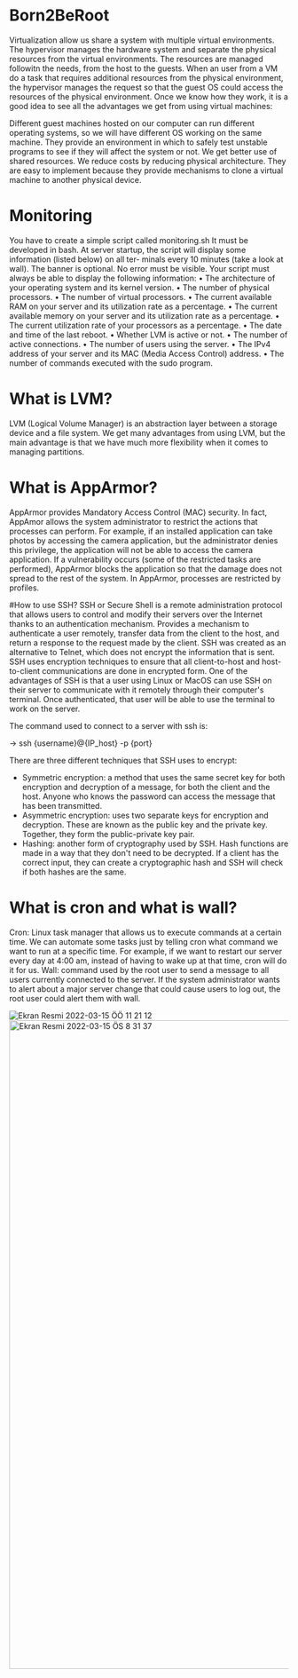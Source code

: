 # Born2BeRoot

Virtualization allow us share a system with multiple virtual environments. The hypervisor manages the hardware system and separate the physical resources from the virtual environments. The resources are managed followitn the needs, from the host to the guests. When an user from a VM do a task that requires additional resources from the physical environment, the hypervisor manages the request so that the guest OS could access the resources of the physical environment.
Once we know how they work, it is a good idea to see all the advantages we get from using virtual machines:

Different guest machines hosted on our computer can run different operating systems, so we will have different OS working on the same machine.
They provide an environment in which to safely test unstable programs to see if they will affect the system or not.
We get better use of shared resources.
We reduce costs by reducing physical architecture.
They are easy to implement because they provide mechanisms to clone a virtual machine to another physical device.

# Monitoring
You have to create a simple script called monitoring.sh It must be developed in bash. At server startup, the script will display some information (listed below) on all ter- minals every 10 minutes (take a look at wall). The banner is optional. No error must be visible. Your script must always be able to display the following information:
• The architecture of your operating system and its kernel version.
• The number of physical processors.
• The number of virtual processors.
• The current available RAM on your server and its utilization rate as a percentage.
• The current available memory on your server and its utilization rate as a percentage.
• The current utilization rate of your processors as a percentage.
• The date and time of the last reboot.
• Whether LVM is active or not.
• The number of active connections.
• The number of users using the server.
• The IPv4 address of your server and its MAC (Media Access Control) address.
• The number of commands executed with the sudo program.

# What is LVM?
LVM (Logical Volume Manager) is an abstraction layer between a storage device and a file system. We get many advantages from using LVM, but the main advantage is that we have much more flexibility when it comes to managing partitions.

# What is AppArmor?
AppArmor provides Mandatory Access Control (MAC) security. In fact, AppAmor allows the system administrator to restrict the actions that processes can perform. For example, if an installed application can take photos by accessing the camera application, but the administrator denies this privilege, the application will not be able to access the camera application. If a vulnerability occurs (some of the restricted tasks are performed), AppArmor blocks the application so that the damage does not spread to the rest of the system.
In AppArmor, processes are restricted by profiles.

#How to use SSH?
SSH or Secure Shell is a remote administration protocol that allows users to control and modify their servers over the Internet thanks to an authentication mechanism. Provides a mechanism to authenticate a user remotely, transfer data from the client to the host, and return a response to the request made by the client.
SSH was created as an alternative to Telnet, which does not encrypt the information that is sent. SSH uses encryption techniques to ensure that all client-to-host and host-to-client communications are done in encrypted form. One of the advantages of SSH is that a user using Linux or MacOS can use SSH on their server to communicate with it remotely through their computer's terminal. Once authenticated, that user will be able to use the terminal to work on the server.

The command used to connect to a server with ssh is:

-> ssh {username}@{IP_host} -p {port}

There are three different techniques that SSH uses to encrypt:

* Symmetric encryption: a method that uses the same secret key for both encryption and decryption of a message, for both the client and the host. Anyone who knows the password can access the message that has been transmitted.
* Asymmetric encryption: uses two separate keys for encryption and decryption. These are known as the public key and the private key. Together, they form the public-private key pair.
* Hashing: another form of cryptography used by SSH. Hash functions are made in a way that they don't need to be decrypted. If a client has the correct input, they can create a cryptographic hash and SSH will check if both hashes are the same.

# What is cron and what is wall?

Cron: Linux task manager that allows us to execute commands at a certain time. We can automate some tasks just by telling cron what command we want to run at a specific time. For example, if we want to restart our server every day at 4:00 am, instead of having to wake up at that time, cron will do it for us.
Wall: command used by the root user to send a message to all users currently connected to the server. If the system administrator wants to alert about a major server change that could cause users to log out, the root user could alert them with wall.

![Ekran Resmi 2022-03-15 ÖÖ 11 21 12](https://user-images.githubusercontent.com/73845925/158335591-3f2c5339-627b-44f5-bcda-279a8680bba1.png)
<img width="1169" alt="Ekran Resmi 2022-03-15 ÖS 8 31 37" src="https://user-images.githubusercontent.com/73845925/158437214-41781b07-3e70-4f1b-8326-89afa446a238.png">



